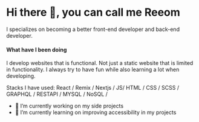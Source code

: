 # Hi there 👋, you can call me Reeom

I specializes on becoming a better front-end developer and back-end developer.

#### What have I been doing

I develop websites that is functional. Not just a static website that is limited in functionality. I always try to have fun while also learning a lot when developing.

Stacks I have used: React / Remix / Nextjs / JS/ HTML / CSS / SCSS / GRAPHQL / RESTAPI / MYSQL / NoSQL /

- 🔭 I’m currently working on my side projects
- 🌱 I’m currently learning on improving accessibility in my projects
